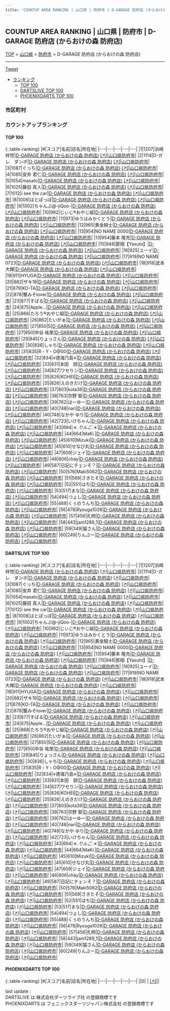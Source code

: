 ```yaml
---
title: 'COUNTUP AREA RANKING | 山口県 | 防府市 | D-GARAGE 防府店 (からおけの森 防府店)'
---
```

## COUNTUP AREA RANKING | 山口県 | 防府市 | D-GARAGE 防府店 (からおけの森 防府店)

[TOP](/darts/rank/) > [山口県](/darts/rank/山口県/) > [防府市](/darts/rank/山口県/防府市/) > D-GARAGE 防府店 (からおけの森 防府店)

___

<a href="https://twitter.com/share?ref_src=twsrc%5Etfw" data-text="COUNTUP AREA RANKING | 山口県防府市D-GARAGE 防府店 (からおけの森 防府店)" class="twitter-share-button" data-hashtags="DARTSLIVE,PHOENIXDARTS,darts,ダーツ" data-show-count="false">Tweet</a>

* [ランキング](#カウントアップランキング)
    * [TOP 100](#top-100)
    * [DARTSLIVE TOP 100](#dartslive-top-100)
    * [PHOENIXDARTS TOP 100](#phoenixdarts-top-100)

### 市区町村

<ul>

</ul>

### カウントアップランキング

#### TOP 100



{:.table-ranking}
|#|スコア|名前|店名|所在地|
|---|---|---|---|---|
|1|1207|<span class="rank-name-dl">浜崎祥悟</span>|<a href="/darts/rank/shops/cc91929d3a37234a790ab824ce8730e5.html">D-GARAGE 防府店 (からおけの森 防府店)</a> <a href="https://search.dartslive.com/jp/shop/cc91929d3a37234a790ab824ce8730e5">[↗]</a>|<a href="/darts/rank/山口県/防府市">山口県防府市</a>|
|2|1114|<span class="rank-name-dl">D-ガレ　ダンボ</span>|<a href="/darts/rank/shops/cc91929d3a37234a790ab824ce8730e5.html">D-GARAGE 防府店 (からおけの森 防府店)</a> <a href="https://search.dartslive.com/jp/shop/cc91929d3a37234a790ab824ce8730e5">[↗]</a>|<a href="/darts/rank/山口県/防府市">山口県防府市</a>|
|3|1087|<span class="rank-name-dl">ぐっち</span>|<a href="/darts/rank/shops/cc91929d3a37234a790ab824ce8730e5.html">D-GARAGE 防府店 (からおけの森 防府店)</a> <a href="https://search.dartslive.com/jp/shop/cc91929d3a37234a790ab824ce8730e5">[↗]</a>|<a href="/darts/rank/山口県/防府市">山口県防府市</a>|
|4|1085|<span class="rank-name-dl">安井 君仁</span>|<a href="/darts/rank/shops/cc91929d3a37234a790ab824ce8730e5.html">D-GARAGE 防府店 (からおけの森 防府店)</a> <a href="https://search.dartslive.com/jp/shop/cc91929d3a37234a790ab824ce8730e5">[↗]</a>|<a href="/darts/rank/山口県/防府市">山口県防府市</a>|
|5|1054|<span class="rank-name-dl">masato</span>|<a href="/darts/rank/shops/cc91929d3a37234a790ab824ce8730e5.html">D-GARAGE 防府店 (からおけの森 防府店)</a> <a href="https://search.dartslive.com/jp/shop/cc91929d3a37234a790ab824ce8730e5">[↗]</a>|<a href="/darts/rank/山口県/防府市">山口県防府市</a>|
|6|1025|<span class="rank-name-dl">藤田 真人</span>|<a href="/darts/rank/shops/cc91929d3a37234a790ab824ce8730e5.html">D-GARAGE 防府店 (からおけの森 防府店)</a> <a href="https://search.dartslive.com/jp/shop/cc91929d3a37234a790ab824ce8730e5">[↗]</a>|<a href="/darts/rank/山口県/防府市">山口県防府市</a>|
|7|1012|<span class="rank-name-dl">i see the car</span>|<a href="/darts/rank/shops/cc91929d3a37234a790ab824ce8730e5.html">D-GARAGE 防府店 (からおけの森 防府店)</a> <a href="https://search.dartslive.com/jp/shop/cc91929d3a37234a790ab824ce8730e5">[↗]</a>|<a href="/darts/rank/山口県/防府市">山口県防府市</a>|
|8|1008|<span class="rank-name-dl">はとぽっぽ</span>|<a href="/darts/rank/shops/cc91929d3a37234a790ab824ce8730e5.html">D-GARAGE 防府店 (からおけの森 防府店)</a> <a href="https://search.dartslive.com/jp/shop/cc91929d3a37234a790ab824ce8730e5">[↗]</a>|<a href="/darts/rank/山口県/防府市">山口県防府市</a>|
|9|1002|<span class="rank-name-dl">ちゃんぷ@-jiQoo-</span>|<a href="/darts/rank/shops/cc91929d3a37234a790ab824ce8730e5.html">D-GARAGE 防府店 (からおけの森 防府店)</a> <a href="https://search.dartslive.com/jp/shop/cc91929d3a37234a790ab824ce8730e5">[↗]</a>|<a href="/darts/rank/山口県/防府市">山口県防府市</a>|
|10|992|<span class="rank-name-dl">じぃじ®おやじ組</span>|<a href="/darts/rank/shops/cc91929d3a37234a790ab824ce8730e5.html">D-GARAGE 防府店 (からおけの森 防府店)</a> <a href="https://search.dartslive.com/jp/shop/cc91929d3a37234a790ab824ce8730e5">[↗]</a>|<a href="/darts/rank/山口県/防府市">山口県防府市</a>|
|11|973|<span class="rank-name-dl">ゆうはみかくとう</span>|<a href="/darts/rank/shops/cc91929d3a37234a790ab824ce8730e5.html">D-GARAGE 防府店 (からおけの森 防府店)</a> <a href="https://search.dartslive.com/jp/shop/cc91929d3a37234a790ab824ce8730e5">[↗]</a>|<a href="/darts/rank/山口県/防府市">山口県防府市</a>|
|12|965|<span class="rank-name-dl">黄金騎士</span>|<a href="/darts/rank/shops/cc91929d3a37234a790ab824ce8730e5.html">D-GARAGE 防府店 (からおけの森 防府店)</a> <a href="https://search.dartslive.com/jp/shop/cc91929d3a37234a790ab824ce8730e5">[↗]</a>|<a href="/darts/rank/山口県/防府市">山口県防府市</a>|
|13|954|<span class="rank-name-dl">NO NAME 0000</span>|<a href="/darts/rank/shops/cc91929d3a37234a790ab824ce8730e5.html">D-GARAGE 防府店 (からおけの森 防府店)</a> <a href="https://search.dartslive.com/jp/shop/cc91929d3a37234a790ab824ce8730e5">[↗]</a>|<a href="/darts/rank/山口県/防府市">山口県防府市</a>|
|13|954|<span class="rank-name-dl">藤本 隆充</span>|<a href="/darts/rank/shops/cc91929d3a37234a790ab824ce8730e5.html">D-GARAGE 防府店 (からおけの森 防府店)</a> <a href="https://search.dartslive.com/jp/shop/cc91929d3a37234a790ab824ce8730e5">[↗]</a>|<a href="/darts/rank/山口県/防府市">山口県防府市</a>|
|15|948|<span class="rank-name-dl">那翔【Yasuto】</span>|<a href="/darts/rank/shops/cc91929d3a37234a790ab824ce8730e5.html">D-GARAGE 防府店 (からおけの森 防府店)</a> <a href="https://search.dartslive.com/jp/shop/cc91929d3a37234a790ab824ce8730e5">[↗]</a>|<a href="/darts/rank/山口県/防府市">山口県防府市</a>|
|16|925|<span class="rank-name-dl">ユーイ</span>|<a href="/darts/rank/shops/cc91929d3a37234a790ab824ce8730e5.html">D-GARAGE 防府店 (からおけの森 防府店)</a> <a href="https://search.dartslive.com/jp/shop/cc91929d3a37234a790ab824ce8730e5">[↗]</a>|<a href="/darts/rank/山口県/防府市">山口県防府市</a>|
|17|919|<span class="rank-name-dl">NO NAME 0723</span>|<a href="/darts/rank/shops/cc91929d3a37234a790ab824ce8730e5.html">D-GARAGE 防府店 (からおけの森 防府店)</a> <a href="https://search.dartslive.com/jp/shop/cc91929d3a37234a790ab824ce8730e5">[↗]</a>|<a href="/darts/rank/山口県/防府市">山口県防府市</a>|
|18|918|<span class="rank-name-dl">武本大輝</span>|<a href="/darts/rank/shops/cc91929d3a37234a790ab824ce8730e5.html">D-GARAGE 防府店 (からおけの森 防府店)</a> <a href="https://search.dartslive.com/jp/shop/cc91929d3a37234a790ab824ce8730e5">[↗]</a>|<a href="/darts/rank/山口県/防府市">山口県防府市</a>|
|19|911|<span class="rank-name-dl">HYUGA</span>|<a href="/darts/rank/shops/cc91929d3a37234a790ab824ce8730e5.html">D-GARAGE 防府店 (からおけの森 防府店)</a> <a href="https://search.dartslive.com/jp/shop/cc91929d3a37234a790ab824ce8730e5">[↗]</a>|<a href="/darts/rank/山口県/防府市">山口県防府市</a>|
|20|882|<span class="rank-name-dl">ザキ18</span>|<a href="/darts/rank/shops/cc91929d3a37234a790ab824ce8730e5.html">D-GARAGE 防府店 (からおけの森 防府店)</a> <a href="https://search.dartslive.com/jp/shop/cc91929d3a37234a790ab824ce8730e5">[↗]</a>|<a href="/darts/rank/山口県/防府市">山口県防府市</a>|
|21|879|<span class="rank-name-dl">KO-TA</span>|<a href="/darts/rank/shops/cc91929d3a37234a790ab824ce8730e5.html">D-GARAGE 防府店 (からおけの森 防府店)</a> <a href="https://search.dartslive.com/jp/shop/cc91929d3a37234a790ab824ce8730e5">[↗]</a>|<a href="/darts/rank/山口県/防府市">山口県防府市</a>|
|22|878|<span class="rank-name-dl">蟹みそlover</span>|<a href="/darts/rank/shops/cc91929d3a37234a790ab824ce8730e5.html">D-GARAGE 防府店 (からおけの森 防府店)</a> <a href="https://search.dartslive.com/jp/shop/cc91929d3a37234a790ab824ce8730e5">[↗]</a>|<a href="/darts/rank/山口県/防府市">山口県防府市</a>|
|23|877|<span class="rank-name-dl">すばる</span>|<a href="/darts/rank/shops/cc91929d3a37234a790ab824ce8730e5.html">D-GARAGE 防府店 (からおけの森 防府店)</a> <a href="https://search.dartslive.com/jp/shop/cc91929d3a37234a790ab824ce8730e5">[↗]</a>|<a href="/darts/rank/山口県/防府市">山口県防府市</a>|
|24|875|<span class="rank-name-dl">Apple...</span>|<a href="/darts/rank/shops/cc91929d3a37234a790ab824ce8730e5.html">D-GARAGE 防府店 (からおけの森 防府店)</a> <a href="https://search.dartslive.com/jp/shop/cc91929d3a37234a790ab824ce8730e5">[↗]</a>|<a href="/darts/rank/山口県/防府市">山口県防府市</a>|
|25|868|<span class="rank-name-dl">たろう®おやじ組</span>|<a href="/darts/rank/shops/cc91929d3a37234a790ab824ce8730e5.html">D-GARAGE 防府店 (からおけの森 防府店)</a> <a href="https://search.dartslive.com/jp/shop/cc91929d3a37234a790ab824ce8730e5">[↗]</a>|<a href="/darts/rank/山口県/防府市">山口県防府市</a>|
|26|862|<span class="rank-name-dl">たいがぁ</span>|<a href="/darts/rank/shops/cc91929d3a37234a790ab824ce8730e5.html">D-GARAGE 防府店 (からおけの森 防府店)</a> <a href="https://search.dartslive.com/jp/shop/cc91929d3a37234a790ab824ce8730e5">[↗]</a>|<a href="/darts/rank/山口県/防府市">山口県防府市</a>|
|27|850|<span class="rank-name-dl">S</span>|<a href="/darts/rank/shops/cc91929d3a37234a790ab824ce8730e5.html">D-GARAGE 防府店 (からおけの森 防府店)</a> <a href="https://search.dartslive.com/jp/shop/cc91929d3a37234a790ab824ce8730e5">[↗]</a>|<a href="/darts/rank/山口県/防府市">山口県防府市</a>|
|27|850|<span class="rank-name-dl">中谷 祐里</span>|<a href="/darts/rank/shops/cc91929d3a37234a790ab824ce8730e5.html">D-GARAGE 防府店 (からおけの森 防府店)</a> <a href="https://search.dartslive.com/jp/shop/cc91929d3a37234a790ab824ce8730e5">[↗]</a>|<a href="/darts/rank/山口県/防府市">山口県防府市</a>|
|29|845|<span class="rank-name-dl">りょっさん</span>|<a href="/darts/rank/shops/cc91929d3a37234a790ab824ce8730e5.html">D-GARAGE 防府店 (からおけの森 防府店)</a> <a href="https://search.dartslive.com/jp/shop/cc91929d3a37234a790ab824ce8730e5">[↗]</a>|<a href="/darts/rank/山口県/防府市">山口県防府市</a>|
|30|836|<span class="rank-name-dl">しゃち</span>|<a href="/darts/rank/shops/cc91929d3a37234a790ab824ce8730e5.html">D-GARAGE 防府店 (からおけの森 防府店)</a> <a href="https://search.dartslive.com/jp/shop/cc91929d3a37234a790ab824ce8730e5">[↗]</a>|<a href="/darts/rank/山口県/防府市">山口県防府市</a>|
|31|835|<span class="rank-name-dl">R・Y・O@00</span>|<a href="/darts/rank/shops/cc91929d3a37234a790ab824ce8730e5.html">D-GARAGE 防府店 (からおけの森 防府店)</a> <a href="https://search.dartslive.com/jp/shop/cc91929d3a37234a790ab824ce8730e5">[↗]</a>|<a href="/darts/rank/山口県/防府市">山口県防府市</a>|
|32|834|<span class="rank-name-dl">⭐︎德海乃島⭐︎</span>|<a href="/darts/rank/shops/cc91929d3a37234a790ab824ce8730e5.html">D-GARAGE 防府店 (からおけの森 防府店)</a> <a href="https://search.dartslive.com/jp/shop/cc91929d3a37234a790ab824ce8730e5">[↗]</a>|<a href="/darts/rank/山口県/防府市">山口県防府市</a>|
|33|831|<span class="rank-name-dl">本田　諒</span>|<a href="/darts/rank/shops/cc91929d3a37234a790ab824ce8730e5.html">D-GARAGE 防府店 (からおけの森 防府店)</a> <a href="https://search.dartslive.com/jp/shop/cc91929d3a37234a790ab824ce8730e5">[↗]</a>|<a href="/darts/rank/山口県/防府市">山口県防府市</a>|
|34|827|<span class="rank-name-dl">ワセりン</span>|<a href="/darts/rank/shops/cc91929d3a37234a790ab824ce8730e5.html">D-GARAGE 防府店 (からおけの森 防府店)</a> <a href="https://search.dartslive.com/jp/shop/cc91929d3a37234a790ab824ce8730e5">[↗]</a>|<a href="/darts/rank/山口県/防府市">山口県防府市</a>|
|35|826|<span class="rank-name-dl">KOHEI</span>|<a href="/darts/rank/shops/cc91929d3a37234a790ab824ce8730e5.html">D-GARAGE 防府店 (からおけの森 防府店)</a> <a href="https://search.dartslive.com/jp/shop/cc91929d3a37234a790ab824ce8730e5">[↗]</a>|<a href="/darts/rank/山口県/防府市">山口県防府市</a>|
|35|826|<span class="rank-name-dl">えのきだけ</span>|<a href="/darts/rank/shops/cc91929d3a37234a790ab824ce8730e5.html">D-GARAGE 防府店 (からおけの森 防府店)</a> <a href="https://search.dartslive.com/jp/shop/cc91929d3a37234a790ab824ce8730e5">[↗]</a>|<a href="/darts/rank/山口県/防府市">山口県防府市</a>|
|37|803|<span class="rank-name-dl">kota36</span>|<a href="/darts/rank/shops/cc91929d3a37234a790ab824ce8730e5.html">D-GARAGE 防府店 (からおけの森 防府店)</a> <a href="https://search.dartslive.com/jp/shop/cc91929d3a37234a790ab824ce8730e5">[↗]</a>|<a href="/darts/rank/山口県/防府市">山口県防府市</a>|
|38|763|<span class="rank-name-dl">宗野 智</span>|<a href="/darts/rank/shops/cc91929d3a37234a790ab824ce8730e5.html">D-GARAGE 防府店 (からおけの森 防府店)</a> <a href="https://search.dartslive.com/jp/shop/cc91929d3a37234a790ab824ce8730e5">[↗]</a>|<a href="/darts/rank/山口県/防府市">山口県防府市</a>|
|39|762|<span class="rank-name-dl">はーゆー</span>|<a href="/darts/rank/shops/cc91929d3a37234a790ab824ce8730e5.html">D-GARAGE 防府店 (からおけの森 防府店)</a> <a href="https://search.dartslive.com/jp/shop/cc91929d3a37234a790ab824ce8730e5">[↗]</a>|<a href="/darts/rank/山口県/防府市">山口県防府市</a>|
|40|748|<span class="rank-name-dl">nari</span>|<a href="/darts/rank/shops/cc91929d3a37234a790ab824ce8730e5.html">D-GARAGE 防府店 (からおけの森 防府店)</a> <a href="https://search.dartslive.com/jp/shop/cc91929d3a37234a790ab824ce8730e5">[↗]</a>|<a href="/darts/rank/山口県/防府市">山口県防府市</a>|
|40|748|<span class="rank-name-dl">なかや ゆり</span>|<a href="/darts/rank/shops/cc91929d3a37234a790ab824ce8730e5.html">D-GARAGE 防府店 (からおけの森 防府店)</a> <a href="https://search.dartslive.com/jp/shop/cc91929d3a37234a790ab824ce8730e5">[↗]</a>|<a href="/darts/rank/山口県/防府市">山口県防府市</a>|
|42|723|<span class="rank-name-dl">いけちゃん</span>|<a href="/darts/rank/shops/cc91929d3a37234a790ab824ce8730e5.html">D-GARAGE 防府店 (からおけの森 防府店)</a> <a href="https://search.dartslive.com/jp/shop/cc91929d3a37234a790ab824ce8730e5">[↗]</a>|<a href="/darts/rank/山口県/防府市">山口県防府市</a>|
|43|694|<span class="rank-name-dl">＊*.りんご.*＊</span>|<a href="/darts/rank/shops/cc91929d3a37234a790ab824ce8730e5.html">D-GARAGE 防府店 (からおけの森 防府店)</a> <a href="https://search.dartslive.com/jp/shop/cc91929d3a37234a790ab824ce8730e5">[↗]</a>|<a href="/darts/rank/山口県/防府市">山口県防府市</a>|
|44|664|<span class="rank-name-dl">MaKi.</span>|<a href="/darts/rank/shops/cc91929d3a37234a790ab824ce8730e5.html">D-GARAGE 防府店 (からおけの森 防府店)</a> <a href="https://search.dartslive.com/jp/shop/cc91929d3a37234a790ab824ce8730e5">[↗]</a>|<a href="/darts/rank/山口県/防府市">山口県防府市</a>|
|45|610|<span class="rank-name-dl">Mizuki</span>|<a href="/darts/rank/shops/cc91929d3a37234a790ab824ce8730e5.html">D-GARAGE 防府店 (からおけの森 防府店)</a> <a href="https://search.dartslive.com/jp/shop/cc91929d3a37234a790ab824ce8730e5">[↗]</a>|<a href="/darts/rank/山口県/防府市">山口県防府市</a>|
|45|610|<span class="rank-name-dl">せなぴ丸</span>|<a href="/darts/rank/shops/cc91929d3a37234a790ab824ce8730e5.html">D-GARAGE 防府店 (からおけの森 防府店)</a> <a href="https://search.dartslive.com/jp/shop/cc91929d3a37234a790ab824ce8730e5">[↗]</a>|<a href="/darts/rank/山口県/防府市">山口県防府市</a>|
|47|609|<span class="rank-name-dl">ジェイ</span>|<a href="/darts/rank/shops/cc91929d3a37234a790ab824ce8730e5.html">D-GARAGE 防府店 (からおけの森 防府店)</a> <a href="https://search.dartslive.com/jp/shop/cc91929d3a37234a790ab824ce8730e5">[↗]</a>|<a href="/darts/rank/山口県/防府市">山口県防府市</a>|
|48|606|<span class="rank-name-dl">chäy</span>|<a href="/darts/rank/shops/cc91929d3a37234a790ab824ce8730e5.html">D-GARAGE 防府店 (からおけの森 防府店)</a> <a href="https://search.dartslive.com/jp/shop/cc91929d3a37234a790ab824ce8730e5">[↗]</a>|<a href="/darts/rank/山口県/防府市">山口県防府市</a>|
|49|587|<span class="rank-name-dl">日記にチェンそ？</span>|<a href="/darts/rank/shops/cc91929d3a37234a790ab824ce8730e5.html">D-GARAGE 防府店 (からおけの森 防府店)</a> <a href="https://search.dartslive.com/jp/shop/cc91929d3a37234a790ab824ce8730e5">[↗]</a>|<a href="/darts/rank/山口県/防府市">山口県防府市</a>|
|50|576|<span class="rank-name-dl">Maki5062</span>|<a href="/darts/rank/shops/cc91929d3a37234a790ab824ce8730e5.html">D-GARAGE 防府店 (からおけの森 防府店)</a> <a href="https://search.dartslive.com/jp/shop/cc91929d3a37234a790ab824ce8730e5">[↗]</a>|<a href="/darts/rank/山口県/防府市">山口県防府市</a>|
|51|569|<span class="rank-name-dl">さきたそ</span>|<a href="/darts/rank/shops/cc91929d3a37234a790ab824ce8730e5.html">D-GARAGE 防府店 (からおけの森 防府店)</a> <a href="https://search.dartslive.com/jp/shop/cc91929d3a37234a790ab824ce8730e5">[↗]</a>|<a href="/darts/rank/山口県/防府市">山口県防府市</a>|
|52|551|<span class="rank-name-dl">はち</span>|<a href="/darts/rank/shops/cc91929d3a37234a790ab824ce8730e5.html">D-GARAGE 防府店 (からおけの森 防府店)</a> <a href="https://search.dartslive.com/jp/shop/cc91929d3a37234a790ab824ce8730e5">[↗]</a>|<a href="/darts/rank/山口県/防府市">山口県防府市</a>|
|53|517|<span class="rank-name-dl">まな</span>|<a href="/darts/rank/shops/cc91929d3a37234a790ab824ce8730e5.html">D-GARAGE 防府店 (からおけの森 防府店)</a> <a href="https://search.dartslive.com/jp/shop/cc91929d3a37234a790ab824ce8730e5">[↗]</a>|<a href="/darts/rank/山口県/防府市">山口県防府市</a>|
|54|494|<span class="rank-name-dl">つょし</span>|<a href="/darts/rank/shops/cc91929d3a37234a790ab824ce8730e5.html">D-GARAGE 防府店 (からおけの森 防府店)</a> <a href="https://search.dartslive.com/jp/shop/cc91929d3a37234a790ab824ce8730e5">[↗]</a>|<a href="/darts/rank/山口県/防府市">山口県防府市</a>|
|55|488|<span class="rank-name-dl">くぅのうんち</span>|<a href="/darts/rank/shops/cc91929d3a37234a790ab824ce8730e5.html">D-GARAGE 防府店 (からおけの森 防府店)</a> <a href="https://search.dartslive.com/jp/shop/cc91929d3a37234a790ab824ce8730e5">[↗]</a>|<a href="/darts/rank/山口県/防府市">山口県防府市</a>|
|56|478|<span class="rank-name-dl">Ryouga1026</span>|<a href="/darts/rank/shops/cc91929d3a37234a790ab824ce8730e5.html">D-GARAGE 防府店 (からおけの森 防府店)</a> <a href="https://search.dartslive.com/jp/shop/cc91929d3a37234a790ab824ce8730e5">[↗]</a>|<a href="/darts/rank/山口県/防府市">山口県防府市</a>|
|57|456|<span class="rank-name-dl">孔明</span>|<a href="/darts/rank/shops/cc91929d3a37234a790ab824ce8730e5.html">D-GARAGE 防府店 (からおけの森 防府店)</a> <a href="https://search.dartslive.com/jp/shop/cc91929d3a37234a790ab824ce8730e5">[↗]</a>|<a href="/darts/rank/山口県/防府市">山口県防府市</a>|
|58|443|<span class="rank-name-dl">jam1289_1</span>|<a href="/darts/rank/shops/cc91929d3a37234a790ab824ce8730e5.html">D-GARAGE 防府店 (からおけの森 防府店)</a> <a href="https://search.dartslive.com/jp/shop/cc91929d3a37234a790ab824ce8730e5">[↗]</a>|<a href="/darts/rank/山口県/防府市">山口県防府市</a>|
|59|349|<span class="rank-name-dl">猫さん</span>|<a href="/darts/rank/shops/cc91929d3a37234a790ab824ce8730e5.html">D-GARAGE 防府店 (からおけの森 防府店)</a> <a href="https://search.dartslive.com/jp/shop/cc91929d3a37234a790ab824ce8730e5">[↗]</a>|<a href="/darts/rank/山口県/防府市">山口県防府市</a>|
|60|249|<span class="rank-name-dl">りんぷー</span>|<a href="/darts/rank/shops/cc91929d3a37234a790ab824ce8730e5.html">D-GARAGE 防府店 (からおけの森 防府店)</a> <a href="https://search.dartslive.com/jp/shop/cc91929d3a37234a790ab824ce8730e5">[↗]</a>|<a href="/darts/rank/山口県/防府市">山口県防府市</a>|


#### DARTSLIVE TOP 100



{:.table-ranking}
|#|スコア|名前|店名|所在地|
|---|---|---|---|---|
|1|1207|<span class="rank-name-dl">浜崎祥悟</span>|<a href="/darts/rank/shops/cc91929d3a37234a790ab824ce8730e5.html">D-GARAGE 防府店 (からおけの森 防府店)</a> <a href="https://search.dartslive.com/jp/shop/cc91929d3a37234a790ab824ce8730e5">[↗]</a>|<a href="/darts/rank/山口県/防府市">山口県防府市</a>|
|2|1114|<span class="rank-name-dl">D-ガレ　ダンボ</span>|<a href="/darts/rank/shops/cc91929d3a37234a790ab824ce8730e5.html">D-GARAGE 防府店 (からおけの森 防府店)</a> <a href="https://search.dartslive.com/jp/shop/cc91929d3a37234a790ab824ce8730e5">[↗]</a>|<a href="/darts/rank/山口県/防府市">山口県防府市</a>|
|3|1087|<span class="rank-name-dl">ぐっち</span>|<a href="/darts/rank/shops/cc91929d3a37234a790ab824ce8730e5.html">D-GARAGE 防府店 (からおけの森 防府店)</a> <a href="https://search.dartslive.com/jp/shop/cc91929d3a37234a790ab824ce8730e5">[↗]</a>|<a href="/darts/rank/山口県/防府市">山口県防府市</a>|
|4|1085|<span class="rank-name-dl">安井 君仁</span>|<a href="/darts/rank/shops/cc91929d3a37234a790ab824ce8730e5.html">D-GARAGE 防府店 (からおけの森 防府店)</a> <a href="https://search.dartslive.com/jp/shop/cc91929d3a37234a790ab824ce8730e5">[↗]</a>|<a href="/darts/rank/山口県/防府市">山口県防府市</a>|
|5|1054|<span class="rank-name-dl">masato</span>|<a href="/darts/rank/shops/cc91929d3a37234a790ab824ce8730e5.html">D-GARAGE 防府店 (からおけの森 防府店)</a> <a href="https://search.dartslive.com/jp/shop/cc91929d3a37234a790ab824ce8730e5">[↗]</a>|<a href="/darts/rank/山口県/防府市">山口県防府市</a>|
|6|1025|<span class="rank-name-dl">藤田 真人</span>|<a href="/darts/rank/shops/cc91929d3a37234a790ab824ce8730e5.html">D-GARAGE 防府店 (からおけの森 防府店)</a> <a href="https://search.dartslive.com/jp/shop/cc91929d3a37234a790ab824ce8730e5">[↗]</a>|<a href="/darts/rank/山口県/防府市">山口県防府市</a>|
|7|1012|<span class="rank-name-dl">i see the car</span>|<a href="/darts/rank/shops/cc91929d3a37234a790ab824ce8730e5.html">D-GARAGE 防府店 (からおけの森 防府店)</a> <a href="https://search.dartslive.com/jp/shop/cc91929d3a37234a790ab824ce8730e5">[↗]</a>|<a href="/darts/rank/山口県/防府市">山口県防府市</a>|
|8|1008|<span class="rank-name-dl">はとぽっぽ</span>|<a href="/darts/rank/shops/cc91929d3a37234a790ab824ce8730e5.html">D-GARAGE 防府店 (からおけの森 防府店)</a> <a href="https://search.dartslive.com/jp/shop/cc91929d3a37234a790ab824ce8730e5">[↗]</a>|<a href="/darts/rank/山口県/防府市">山口県防府市</a>|
|9|1002|<span class="rank-name-dl">ちゃんぷ@-jiQoo-</span>|<a href="/darts/rank/shops/cc91929d3a37234a790ab824ce8730e5.html">D-GARAGE 防府店 (からおけの森 防府店)</a> <a href="https://search.dartslive.com/jp/shop/cc91929d3a37234a790ab824ce8730e5">[↗]</a>|<a href="/darts/rank/山口県/防府市">山口県防府市</a>|
|10|992|<span class="rank-name-dl">じぃじ®おやじ組</span>|<a href="/darts/rank/shops/cc91929d3a37234a790ab824ce8730e5.html">D-GARAGE 防府店 (からおけの森 防府店)</a> <a href="https://search.dartslive.com/jp/shop/cc91929d3a37234a790ab824ce8730e5">[↗]</a>|<a href="/darts/rank/山口県/防府市">山口県防府市</a>|
|11|973|<span class="rank-name-dl">ゆうはみかくとう</span>|<a href="/darts/rank/shops/cc91929d3a37234a790ab824ce8730e5.html">D-GARAGE 防府店 (からおけの森 防府店)</a> <a href="https://search.dartslive.com/jp/shop/cc91929d3a37234a790ab824ce8730e5">[↗]</a>|<a href="/darts/rank/山口県/防府市">山口県防府市</a>|
|12|965|<span class="rank-name-dl">黄金騎士</span>|<a href="/darts/rank/shops/cc91929d3a37234a790ab824ce8730e5.html">D-GARAGE 防府店 (からおけの森 防府店)</a> <a href="https://search.dartslive.com/jp/shop/cc91929d3a37234a790ab824ce8730e5">[↗]</a>|<a href="/darts/rank/山口県/防府市">山口県防府市</a>|
|13|954|<span class="rank-name-dl">NO NAME 0000</span>|<a href="/darts/rank/shops/cc91929d3a37234a790ab824ce8730e5.html">D-GARAGE 防府店 (からおけの森 防府店)</a> <a href="https://search.dartslive.com/jp/shop/cc91929d3a37234a790ab824ce8730e5">[↗]</a>|<a href="/darts/rank/山口県/防府市">山口県防府市</a>|
|13|954|<span class="rank-name-dl">藤本 隆充</span>|<a href="/darts/rank/shops/cc91929d3a37234a790ab824ce8730e5.html">D-GARAGE 防府店 (からおけの森 防府店)</a> <a href="https://search.dartslive.com/jp/shop/cc91929d3a37234a790ab824ce8730e5">[↗]</a>|<a href="/darts/rank/山口県/防府市">山口県防府市</a>|
|15|948|<span class="rank-name-dl">那翔【Yasuto】</span>|<a href="/darts/rank/shops/cc91929d3a37234a790ab824ce8730e5.html">D-GARAGE 防府店 (からおけの森 防府店)</a> <a href="https://search.dartslive.com/jp/shop/cc91929d3a37234a790ab824ce8730e5">[↗]</a>|<a href="/darts/rank/山口県/防府市">山口県防府市</a>|
|16|925|<span class="rank-name-dl">ユーイ</span>|<a href="/darts/rank/shops/cc91929d3a37234a790ab824ce8730e5.html">D-GARAGE 防府店 (からおけの森 防府店)</a> <a href="https://search.dartslive.com/jp/shop/cc91929d3a37234a790ab824ce8730e5">[↗]</a>|<a href="/darts/rank/山口県/防府市">山口県防府市</a>|
|17|919|<span class="rank-name-dl">NO NAME 0723</span>|<a href="/darts/rank/shops/cc91929d3a37234a790ab824ce8730e5.html">D-GARAGE 防府店 (からおけの森 防府店)</a> <a href="https://search.dartslive.com/jp/shop/cc91929d3a37234a790ab824ce8730e5">[↗]</a>|<a href="/darts/rank/山口県/防府市">山口県防府市</a>|
|18|918|<span class="rank-name-dl">武本大輝</span>|<a href="/darts/rank/shops/cc91929d3a37234a790ab824ce8730e5.html">D-GARAGE 防府店 (からおけの森 防府店)</a> <a href="https://search.dartslive.com/jp/shop/cc91929d3a37234a790ab824ce8730e5">[↗]</a>|<a href="/darts/rank/山口県/防府市">山口県防府市</a>|
|19|911|<span class="rank-name-dl">HYUGA</span>|<a href="/darts/rank/shops/cc91929d3a37234a790ab824ce8730e5.html">D-GARAGE 防府店 (からおけの森 防府店)</a> <a href="https://search.dartslive.com/jp/shop/cc91929d3a37234a790ab824ce8730e5">[↗]</a>|<a href="/darts/rank/山口県/防府市">山口県防府市</a>|
|20|882|<span class="rank-name-dl">ザキ18</span>|<a href="/darts/rank/shops/cc91929d3a37234a790ab824ce8730e5.html">D-GARAGE 防府店 (からおけの森 防府店)</a> <a href="https://search.dartslive.com/jp/shop/cc91929d3a37234a790ab824ce8730e5">[↗]</a>|<a href="/darts/rank/山口県/防府市">山口県防府市</a>|
|21|879|<span class="rank-name-dl">KO-TA</span>|<a href="/darts/rank/shops/cc91929d3a37234a790ab824ce8730e5.html">D-GARAGE 防府店 (からおけの森 防府店)</a> <a href="https://search.dartslive.com/jp/shop/cc91929d3a37234a790ab824ce8730e5">[↗]</a>|<a href="/darts/rank/山口県/防府市">山口県防府市</a>|
|22|878|<span class="rank-name-dl">蟹みそlover</span>|<a href="/darts/rank/shops/cc91929d3a37234a790ab824ce8730e5.html">D-GARAGE 防府店 (からおけの森 防府店)</a> <a href="https://search.dartslive.com/jp/shop/cc91929d3a37234a790ab824ce8730e5">[↗]</a>|<a href="/darts/rank/山口県/防府市">山口県防府市</a>|
|23|877|<span class="rank-name-dl">すばる</span>|<a href="/darts/rank/shops/cc91929d3a37234a790ab824ce8730e5.html">D-GARAGE 防府店 (からおけの森 防府店)</a> <a href="https://search.dartslive.com/jp/shop/cc91929d3a37234a790ab824ce8730e5">[↗]</a>|<a href="/darts/rank/山口県/防府市">山口県防府市</a>|
|24|875|<span class="rank-name-dl">Apple...</span>|<a href="/darts/rank/shops/cc91929d3a37234a790ab824ce8730e5.html">D-GARAGE 防府店 (からおけの森 防府店)</a> <a href="https://search.dartslive.com/jp/shop/cc91929d3a37234a790ab824ce8730e5">[↗]</a>|<a href="/darts/rank/山口県/防府市">山口県防府市</a>|
|25|868|<span class="rank-name-dl">たろう®おやじ組</span>|<a href="/darts/rank/shops/cc91929d3a37234a790ab824ce8730e5.html">D-GARAGE 防府店 (からおけの森 防府店)</a> <a href="https://search.dartslive.com/jp/shop/cc91929d3a37234a790ab824ce8730e5">[↗]</a>|<a href="/darts/rank/山口県/防府市">山口県防府市</a>|
|26|862|<span class="rank-name-dl">たいがぁ</span>|<a href="/darts/rank/shops/cc91929d3a37234a790ab824ce8730e5.html">D-GARAGE 防府店 (からおけの森 防府店)</a> <a href="https://search.dartslive.com/jp/shop/cc91929d3a37234a790ab824ce8730e5">[↗]</a>|<a href="/darts/rank/山口県/防府市">山口県防府市</a>|
|27|850|<span class="rank-name-dl">S</span>|<a href="/darts/rank/shops/cc91929d3a37234a790ab824ce8730e5.html">D-GARAGE 防府店 (からおけの森 防府店)</a> <a href="https://search.dartslive.com/jp/shop/cc91929d3a37234a790ab824ce8730e5">[↗]</a>|<a href="/darts/rank/山口県/防府市">山口県防府市</a>|
|27|850|<span class="rank-name-dl">中谷 祐里</span>|<a href="/darts/rank/shops/cc91929d3a37234a790ab824ce8730e5.html">D-GARAGE 防府店 (からおけの森 防府店)</a> <a href="https://search.dartslive.com/jp/shop/cc91929d3a37234a790ab824ce8730e5">[↗]</a>|<a href="/darts/rank/山口県/防府市">山口県防府市</a>|
|29|845|<span class="rank-name-dl">りょっさん</span>|<a href="/darts/rank/shops/cc91929d3a37234a790ab824ce8730e5.html">D-GARAGE 防府店 (からおけの森 防府店)</a> <a href="https://search.dartslive.com/jp/shop/cc91929d3a37234a790ab824ce8730e5">[↗]</a>|<a href="/darts/rank/山口県/防府市">山口県防府市</a>|
|30|836|<span class="rank-name-dl">しゃち</span>|<a href="/darts/rank/shops/cc91929d3a37234a790ab824ce8730e5.html">D-GARAGE 防府店 (からおけの森 防府店)</a> <a href="https://search.dartslive.com/jp/shop/cc91929d3a37234a790ab824ce8730e5">[↗]</a>|<a href="/darts/rank/山口県/防府市">山口県防府市</a>|
|31|835|<span class="rank-name-dl">R・Y・O@00</span>|<a href="/darts/rank/shops/cc91929d3a37234a790ab824ce8730e5.html">D-GARAGE 防府店 (からおけの森 防府店)</a> <a href="https://search.dartslive.com/jp/shop/cc91929d3a37234a790ab824ce8730e5">[↗]</a>|<a href="/darts/rank/山口県/防府市">山口県防府市</a>|
|32|834|<span class="rank-name-dl">⭐︎德海乃島⭐︎</span>|<a href="/darts/rank/shops/cc91929d3a37234a790ab824ce8730e5.html">D-GARAGE 防府店 (からおけの森 防府店)</a> <a href="https://search.dartslive.com/jp/shop/cc91929d3a37234a790ab824ce8730e5">[↗]</a>|<a href="/darts/rank/山口県/防府市">山口県防府市</a>|
|33|831|<span class="rank-name-dl">本田　諒</span>|<a href="/darts/rank/shops/cc91929d3a37234a790ab824ce8730e5.html">D-GARAGE 防府店 (からおけの森 防府店)</a> <a href="https://search.dartslive.com/jp/shop/cc91929d3a37234a790ab824ce8730e5">[↗]</a>|<a href="/darts/rank/山口県/防府市">山口県防府市</a>|
|34|827|<span class="rank-name-dl">ワセりン</span>|<a href="/darts/rank/shops/cc91929d3a37234a790ab824ce8730e5.html">D-GARAGE 防府店 (からおけの森 防府店)</a> <a href="https://search.dartslive.com/jp/shop/cc91929d3a37234a790ab824ce8730e5">[↗]</a>|<a href="/darts/rank/山口県/防府市">山口県防府市</a>|
|35|826|<span class="rank-name-dl">KOHEI</span>|<a href="/darts/rank/shops/cc91929d3a37234a790ab824ce8730e5.html">D-GARAGE 防府店 (からおけの森 防府店)</a> <a href="https://search.dartslive.com/jp/shop/cc91929d3a37234a790ab824ce8730e5">[↗]</a>|<a href="/darts/rank/山口県/防府市">山口県防府市</a>|
|35|826|<span class="rank-name-dl">えのきだけ</span>|<a href="/darts/rank/shops/cc91929d3a37234a790ab824ce8730e5.html">D-GARAGE 防府店 (からおけの森 防府店)</a> <a href="https://search.dartslive.com/jp/shop/cc91929d3a37234a790ab824ce8730e5">[↗]</a>|<a href="/darts/rank/山口県/防府市">山口県防府市</a>|
|37|803|<span class="rank-name-dl">kota36</span>|<a href="/darts/rank/shops/cc91929d3a37234a790ab824ce8730e5.html">D-GARAGE 防府店 (からおけの森 防府店)</a> <a href="https://search.dartslive.com/jp/shop/cc91929d3a37234a790ab824ce8730e5">[↗]</a>|<a href="/darts/rank/山口県/防府市">山口県防府市</a>|
|38|763|<span class="rank-name-dl">宗野 智</span>|<a href="/darts/rank/shops/cc91929d3a37234a790ab824ce8730e5.html">D-GARAGE 防府店 (からおけの森 防府店)</a> <a href="https://search.dartslive.com/jp/shop/cc91929d3a37234a790ab824ce8730e5">[↗]</a>|<a href="/darts/rank/山口県/防府市">山口県防府市</a>|
|39|762|<span class="rank-name-dl">はーゆー</span>|<a href="/darts/rank/shops/cc91929d3a37234a790ab824ce8730e5.html">D-GARAGE 防府店 (からおけの森 防府店)</a> <a href="https://search.dartslive.com/jp/shop/cc91929d3a37234a790ab824ce8730e5">[↗]</a>|<a href="/darts/rank/山口県/防府市">山口県防府市</a>|
|40|748|<span class="rank-name-dl">nari</span>|<a href="/darts/rank/shops/cc91929d3a37234a790ab824ce8730e5.html">D-GARAGE 防府店 (からおけの森 防府店)</a> <a href="https://search.dartslive.com/jp/shop/cc91929d3a37234a790ab824ce8730e5">[↗]</a>|<a href="/darts/rank/山口県/防府市">山口県防府市</a>|
|40|748|<span class="rank-name-dl">なかや ゆり</span>|<a href="/darts/rank/shops/cc91929d3a37234a790ab824ce8730e5.html">D-GARAGE 防府店 (からおけの森 防府店)</a> <a href="https://search.dartslive.com/jp/shop/cc91929d3a37234a790ab824ce8730e5">[↗]</a>|<a href="/darts/rank/山口県/防府市">山口県防府市</a>|
|42|723|<span class="rank-name-dl">いけちゃん</span>|<a href="/darts/rank/shops/cc91929d3a37234a790ab824ce8730e5.html">D-GARAGE 防府店 (からおけの森 防府店)</a> <a href="https://search.dartslive.com/jp/shop/cc91929d3a37234a790ab824ce8730e5">[↗]</a>|<a href="/darts/rank/山口県/防府市">山口県防府市</a>|
|43|694|<span class="rank-name-dl">＊*.りんご.*＊</span>|<a href="/darts/rank/shops/cc91929d3a37234a790ab824ce8730e5.html">D-GARAGE 防府店 (からおけの森 防府店)</a> <a href="https://search.dartslive.com/jp/shop/cc91929d3a37234a790ab824ce8730e5">[↗]</a>|<a href="/darts/rank/山口県/防府市">山口県防府市</a>|
|44|664|<span class="rank-name-dl">MaKi.</span>|<a href="/darts/rank/shops/cc91929d3a37234a790ab824ce8730e5.html">D-GARAGE 防府店 (からおけの森 防府店)</a> <a href="https://search.dartslive.com/jp/shop/cc91929d3a37234a790ab824ce8730e5">[↗]</a>|<a href="/darts/rank/山口県/防府市">山口県防府市</a>|
|45|610|<span class="rank-name-dl">Mizuki</span>|<a href="/darts/rank/shops/cc91929d3a37234a790ab824ce8730e5.html">D-GARAGE 防府店 (からおけの森 防府店)</a> <a href="https://search.dartslive.com/jp/shop/cc91929d3a37234a790ab824ce8730e5">[↗]</a>|<a href="/darts/rank/山口県/防府市">山口県防府市</a>|
|45|610|<span class="rank-name-dl">せなぴ丸</span>|<a href="/darts/rank/shops/cc91929d3a37234a790ab824ce8730e5.html">D-GARAGE 防府店 (からおけの森 防府店)</a> <a href="https://search.dartslive.com/jp/shop/cc91929d3a37234a790ab824ce8730e5">[↗]</a>|<a href="/darts/rank/山口県/防府市">山口県防府市</a>|
|47|609|<span class="rank-name-dl">ジェイ</span>|<a href="/darts/rank/shops/cc91929d3a37234a790ab824ce8730e5.html">D-GARAGE 防府店 (からおけの森 防府店)</a> <a href="https://search.dartslive.com/jp/shop/cc91929d3a37234a790ab824ce8730e5">[↗]</a>|<a href="/darts/rank/山口県/防府市">山口県防府市</a>|
|48|606|<span class="rank-name-dl">chäy</span>|<a href="/darts/rank/shops/cc91929d3a37234a790ab824ce8730e5.html">D-GARAGE 防府店 (からおけの森 防府店)</a> <a href="https://search.dartslive.com/jp/shop/cc91929d3a37234a790ab824ce8730e5">[↗]</a>|<a href="/darts/rank/山口県/防府市">山口県防府市</a>|
|49|587|<span class="rank-name-dl">日記にチェンそ？</span>|<a href="/darts/rank/shops/cc91929d3a37234a790ab824ce8730e5.html">D-GARAGE 防府店 (からおけの森 防府店)</a> <a href="https://search.dartslive.com/jp/shop/cc91929d3a37234a790ab824ce8730e5">[↗]</a>|<a href="/darts/rank/山口県/防府市">山口県防府市</a>|
|50|576|<span class="rank-name-dl">Maki5062</span>|<a href="/darts/rank/shops/cc91929d3a37234a790ab824ce8730e5.html">D-GARAGE 防府店 (からおけの森 防府店)</a> <a href="https://search.dartslive.com/jp/shop/cc91929d3a37234a790ab824ce8730e5">[↗]</a>|<a href="/darts/rank/山口県/防府市">山口県防府市</a>|
|51|569|<span class="rank-name-dl">さきたそ</span>|<a href="/darts/rank/shops/cc91929d3a37234a790ab824ce8730e5.html">D-GARAGE 防府店 (からおけの森 防府店)</a> <a href="https://search.dartslive.com/jp/shop/cc91929d3a37234a790ab824ce8730e5">[↗]</a>|<a href="/darts/rank/山口県/防府市">山口県防府市</a>|
|52|551|<span class="rank-name-dl">はち</span>|<a href="/darts/rank/shops/cc91929d3a37234a790ab824ce8730e5.html">D-GARAGE 防府店 (からおけの森 防府店)</a> <a href="https://search.dartslive.com/jp/shop/cc91929d3a37234a790ab824ce8730e5">[↗]</a>|<a href="/darts/rank/山口県/防府市">山口県防府市</a>|
|53|517|<span class="rank-name-dl">まな</span>|<a href="/darts/rank/shops/cc91929d3a37234a790ab824ce8730e5.html">D-GARAGE 防府店 (からおけの森 防府店)</a> <a href="https://search.dartslive.com/jp/shop/cc91929d3a37234a790ab824ce8730e5">[↗]</a>|<a href="/darts/rank/山口県/防府市">山口県防府市</a>|
|54|494|<span class="rank-name-dl">つょし</span>|<a href="/darts/rank/shops/cc91929d3a37234a790ab824ce8730e5.html">D-GARAGE 防府店 (からおけの森 防府店)</a> <a href="https://search.dartslive.com/jp/shop/cc91929d3a37234a790ab824ce8730e5">[↗]</a>|<a href="/darts/rank/山口県/防府市">山口県防府市</a>|
|55|488|<span class="rank-name-dl">くぅのうんち</span>|<a href="/darts/rank/shops/cc91929d3a37234a790ab824ce8730e5.html">D-GARAGE 防府店 (からおけの森 防府店)</a> <a href="https://search.dartslive.com/jp/shop/cc91929d3a37234a790ab824ce8730e5">[↗]</a>|<a href="/darts/rank/山口県/防府市">山口県防府市</a>|
|56|478|<span class="rank-name-dl">Ryouga1026</span>|<a href="/darts/rank/shops/cc91929d3a37234a790ab824ce8730e5.html">D-GARAGE 防府店 (からおけの森 防府店)</a> <a href="https://search.dartslive.com/jp/shop/cc91929d3a37234a790ab824ce8730e5">[↗]</a>|<a href="/darts/rank/山口県/防府市">山口県防府市</a>|
|57|456|<span class="rank-name-dl">孔明</span>|<a href="/darts/rank/shops/cc91929d3a37234a790ab824ce8730e5.html">D-GARAGE 防府店 (からおけの森 防府店)</a> <a href="https://search.dartslive.com/jp/shop/cc91929d3a37234a790ab824ce8730e5">[↗]</a>|<a href="/darts/rank/山口県/防府市">山口県防府市</a>|
|58|443|<span class="rank-name-dl">jam1289_1</span>|<a href="/darts/rank/shops/cc91929d3a37234a790ab824ce8730e5.html">D-GARAGE 防府店 (からおけの森 防府店)</a> <a href="https://search.dartslive.com/jp/shop/cc91929d3a37234a790ab824ce8730e5">[↗]</a>|<a href="/darts/rank/山口県/防府市">山口県防府市</a>|
|59|349|<span class="rank-name-dl">猫さん</span>|<a href="/darts/rank/shops/cc91929d3a37234a790ab824ce8730e5.html">D-GARAGE 防府店 (からおけの森 防府店)</a> <a href="https://search.dartslive.com/jp/shop/cc91929d3a37234a790ab824ce8730e5">[↗]</a>|<a href="/darts/rank/山口県/防府市">山口県防府市</a>|
|60|249|<span class="rank-name-dl">りんぷー</span>|<a href="/darts/rank/shops/cc91929d3a37234a790ab824ce8730e5.html">D-GARAGE 防府店 (からおけの森 防府店)</a> <a href="https://search.dartslive.com/jp/shop/cc91929d3a37234a790ab824ce8730e5">[↗]</a>|<a href="/darts/rank/山口県/防府市">山口県防府市</a>|


#### PHOENIXDARTS TOP 100



{:.table-ranking}
|#|スコア|名前|店名|所在地|
|---|---|---|---|---|
||0|<span class="rank-name-dl"> </span>|<a href="/darts/rank/shops/.html"></a> <a href="">[↗]</a>|<a href="/darts/rank//"></a>|


<div class="footer border-top border-gray-light mt-5 pt-3 text-right text-gray">
    last update : <span style="font-weight: italic" id="foot_last_modified"></span><br />
    DARTSLIVE は 株式会社ダーツライブ社 の登録商標です<br />
    PHOENIXDARTS は フェニックスダーツジャパン株式会社 の登録商標です<br />
</div>

<script src="https://cdnjs.cloudflare.com/ajax/libs/jquery.tablesorter/2.31.3/js/jquery.tablesorter.min.js" integrity="sha512-qzgd5cYSZcosqpzpn7zF2ZId8f/8CHmFKZ8j7mU4OUXTNRd5g+ZHBPsgKEwoqxCtdQvExE5LprwwPAgoicguNg==" crossorigin="anonymous" referrerpolicy="no-referrer"></script>
<link rel="stylesheet" href="https://cdnjs.cloudflare.com/ajax/libs/jquery.tablesorter/2.31.3/css/theme.default.min.css" integrity="sha512-wghhOJkjQX0Lh3NSWvNKeZ0ZpNn+SPVXX1Qyc9OCaogADktxrBiBdKGDoqVUOyhStvMBmJQ8ZdMHiR3wuEq8+w==" crossorigin="anonymous" referrerpolicy="no-referrer" />
<script>
$(function() {
    $(".table-ranking").tablesorter({sortList:[[0, 0]]});
    $("#foot_last_modified").text(formatDate(new Date(document.lastModified), 'yyyy-MM-dd HH:mm:ss'));
});
</script>

<script async src="https://platform.twitter.com/widgets.js" charset="utf-8"></script>